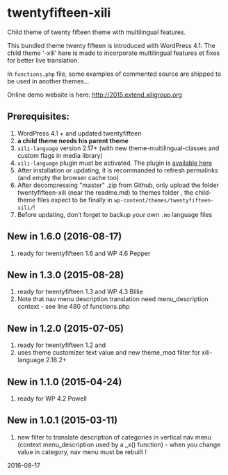 # twentyfifteen-xili

Child theme of twenty fifteen theme with multilingual features.

This bundled theme twenty fifteen is introduced with WordPress 4.1.
The child theme '-xili' here is made to incorporate multilingual features et fixes for better live translation.

In `functions.php` file, some examples of commented source are shipped to be used in another themes...

Online demo website is here: http://2015.extend.xiligroup.org

## Prerequisites:

1. WordPress 4.1 + and updated twentyfifteen
1. **a child theme needs his parent theme**
1. `xili-language` version 2.17+ (with new theme-multilingual-classes and custom flags in media library)
1. `xili-language` plugin must be activated. The plugin is [available here](http://wordpress.org/plugins/xili-language/)
1. After installation or updating, it is recommanded to refresh permalinks (and empty the browser cache too)
1. After decompressing "master" .zip from Github, only upload the folder twentyfifteen-xili (near the readme.md) to themes folder , the child-theme files expect to be finally in `wp-content/themes/twentyfifteen-xili/`!
1. Before updating, don’t forget to backup your own `.mo` language files

## New in 1.6.0 (2016-08-17)
1. ready for twentyfifteen 1.6 and WP 4.6 Pepper

## New in 1.3.0 (2015-08-28)
1. ready for twentyfifteen 1.3 and WP 4.3 Billie
1. Note that nav menu description translation need menu_description context - see line 480 of functions.php

## New in 1.2.0 (2015-07-05)
1. ready for twentyfifteen 1.2 and
1. uses theme customizer text value and new theme_mod filter for xili-language 2.18.2+

## New in 1.1.0 (2015-04-24)
1. ready for WP 4.2 Powell

## New in 1.0.1 (2015-03-11)
1. new filter to translate description of categories in vertical nav menu (context menu_description used by a _x() function) - when you change value in category, nav menu must be rebuilt !

2016-08-17
